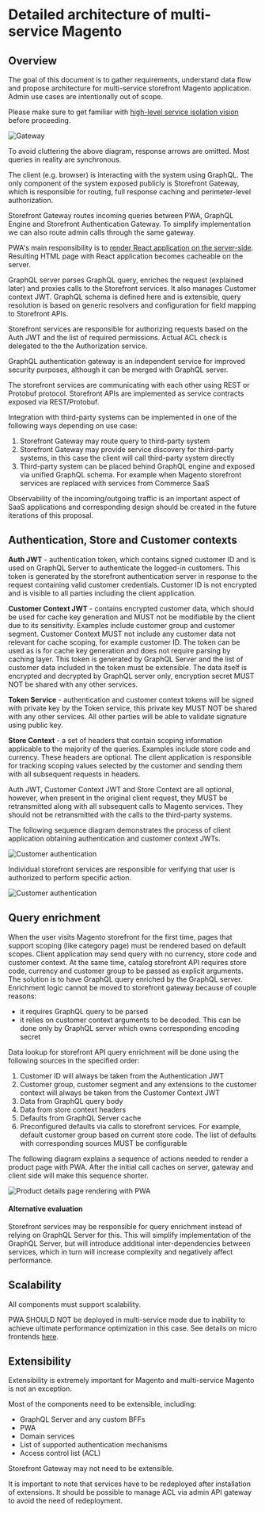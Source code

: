 # Detailed architecture of multi-service Magento

## Overview

The goal of this document is to gather requirements, understand data flow and propose architecture for multi-service storefront Magento application. Admin use cases are intentionally out of scope.

Please make sure to get familiar with [high-level service isolation vision](../service-isolation.md) before proceeding.

![Gateway](img/multi-service-structure.png)

To avoid cluttering the above diagram, response arrows are omitted. Most queries in reality are synchronous.

The client (e.g. browser) is interacting with the system using GraphQL. The only component of the system exposed publicly is Storefront Gateway, which is responsible for routing, full response caching and perimeter-level authorization.

Storefront Gateway routes incoming queries between PWA, GraphQL Engine and Storefront Authentication Gateway. To simplify implementation we can also route admin calls through the same gateway.

PWA's main responsibility is to [render React application on the server-side](../frontend/server-side-rendering.md). Resulting HTML page with React application becomes cacheable on the server.

GraphQL server parses GraphQL query, enriches the request (explained later) and proxies calls to the Storefront services. It also manages Customer context JWT. GraphQL schema is defined here and is extensible, query resolution is based on generic resolvers and configuration for field mapping to Storefront APIs.

Storefront services are responsible for authorizing requests based on the Auth JWT and the list of required permissions. Actual ACL check is delegated to the the Authorization service.

GraphQL authentication gateway is an independent service for improved security purposes, although it can be merged with GraphQL server.

The storefront services are communicating with each other using REST or Protobuf protocol. Storefront APIs are implemented as service contracts exposed via REST/Protobuf.

Integration with third-party systems can be implemented in one of the following ways depending on use case:
 1. Storefront Gateway may route query to third-party system
 1. Storefront Gateway may provide service discovery for third-party systems, in this case the client will call third-party system directly 
 1. Third-party system can be placed behind GraphQL engine and exposed via unified GraphQL schema. For example when Magento storefront services are replaced with services from Commerce SaaS
 
Observability of the incoming/outgoing traffic is an important aspect of SaaS applications and corresponding design should be created in the future iterations of this proposal.

## Authentication, Store and Customer contexts

**Auth JWT** - authentication token, which contains signed customer ID and is used on GraphQL Server to authenticate the logged-in customers.
 This token is generated by the storefront authentication server in response to the request containing valid customer credentials.
 Customer ID is not encrypted and is visible to all parties including the client application.

**Customer Context JWT** - contains encrypted customer data, which should be used for cache key generation and MUST not be modifiable by the client due to its sensitivity. Examples include customer group and customer segment. 
 Customer Context MUST not include any customer data not relevant for cache scoping, for example customer ID. The token can be used as is for cache key generation and does not require parsing by caching layer. 
 This token is generated by GraphQL Server and the list of customer data included in the token must be extensible. The data itself is encrypted and decrypted by GraphQL server only, encryption secret MUST NOT be shared with any other services. 

**Token Service** - authentication and customer context tokens will be signed with private key by the Token service, this private key MUST NOT be shared with any other services. All other parties will be able to validate signature using public key. 
 
**Store Context** - a set of headers that contain scoping information applicable to the majority of the queries. Examples include store code and currency. These headers are optional. The client application is responsible for tracking scoping values selected by the customer and sending them with all subsequent requests in headers.

Auth JWT, Customer Context JWT and Store Context are all optional, however, when present in the original client request, they MUST be retransmitted along with all subsequent calls to Magento services. They should not be retransmitted with the calls to the third-party systems.
 
The following sequence diagram demonstrates the process of client application obtaining authentication and customer context JWTs.

![Customer authentication](img/multi-service-customer-authentication-sequence.png)

Individual storefront services are responsible for verifying that user is authorized to perform specific action.

![Customer authentication](img/multi-service-customer-authorization-sequence.png)
 
## Query enrichment

When the user visits Magento storefront for the first time, pages that support scoping (like category page) must be rendered based on default scopes.
Client application may send query with no currency, store code and customer context. At the same time, catalog storefront API requires store code, currency and customer group to be passed as explicit arguments. 
The solution is to have GraphQL query enriched by the GraphQL server. Enrichment logic cannot be moved to storefront gateway because of couple reasons:
 - it requires GraphQL query to be parsed
 - it relies on customer context arguments to be decoded. This can be done only by GraphQL server which owns corresponding encoding secret
 
Data lookup for storefront API query enrichment will be done using the following sources in the specified order:
 1. Customer ID will always be taken from the Authentication JWT
 1. Customer group, customer segment and any extensions to the customer context will always be taken from the Customer Context JWT
 1. Data from GraphQL query body
 1. Data from store context headers
 1. Defaults from GraphQL Server cache
 1. Preconfigured defaults via calls to storefront services. For example, default customer group based on current store code. The list of defaults with corresponding sources MUST be configurable
 
The following diagram explains a sequence of actions needed to render a product page with PWA. After the initial call caches on server, gateway and client side will make this sequence shorter.

![Product details page rendering with PWA](img/multi-service-pwa-sequence.png)

#### Alternative evaluation

Storefront services may be responsible for query enrichment instead of relying on GraphQL Server for this. This will simplify implementation of the GraphQL Server, but will introduce additional inter-dependencies between services, which in turn will increase complexity and negatively affect performance.

## Scalability

All components must support scalability.

PWA SHOULD NOT be deployed in multi-service mode due to inability to achieve ultimate performance optimization in this case. See details on micro frontends [here](https://martinfowler.com/articles/micro-frontends.html).

## Extensibility

Extensibility is extremely important for Magento and multi-service Magento is not an exception. 

Most of the components need to be extensible, including:
 - GraphQL Server and any custom BFFs
 - PWA
 - Domain services
 - List of supported authentication mechanisms
 - Access control list (ACL) 
 
Storefront Gateway may not need to be extensible.

It is important to note that services have to be redeployed after installation of extensions. It should be possible to manage ACL via admin API gateway to avoid the need of redeployment.
